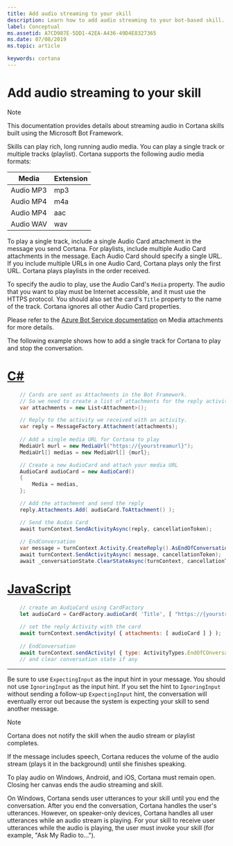 ```yaml
---
title: Add audio streaming to your skill
description: Learn how to add audio streaming to your bot-based skill.
label: Conceptual
ms.assetid: A7CD987E-5DD1-42EA-A436-49D4E8327365
ms.date: 07/08/2019
ms.topic: article

keywords: cortana
---
```


# Add audio streaming to your skill

> [!NOTE]
> This documentation provides details about streaming audio in Cortana skills built using the Microsoft Bot Framework.
>

Skills can play rich, long running audio media. You can play a single track or multiple tracks (playlist). Cortana supports the following audio media formats:

|Media|Extension
|-|-
|Audio MP3|mp3
|Audio MP4|m4a
|Audio MP4|aac
|Audio WAV|wav

To play a single track, include a single Audio Card attachment in the message you send Cortana. For playlists, include multiple Audio Card attachments in the message. Each Audio Card should specify a single URL. If you include multiple URLs in one Audio Card, Cortana plays only the first URL. Cortana plays playlists in the order received. 

To specify the audio to play, use the Audio Card's `Media` property. The audio that you want to play must be Internet accessible, and it must use the HTTPS protocol. You should also set the card's `Title` property to the name of the track. Cortana ignores all other Audio Card properties.

Please refer to the [Azure Bot Service documentation](https://docs.microsoft.com/azure/bot-service/bot-builder-howto-add-media-attachments?view=azure-bot-service-4.0) on Media attachments for more details.

The following example shows how to add a single track for Cortana to play and stop the conversation.

# [C#](#tab/cs)

```csharp
    // Cards are sent as Attachments in the Bot Framework.
    // So we need to create a list of attachments for the reply activity.
    var attachments = new List<Attachment>();

    // Reply to the activity we received with an activity.
    var reply = MessageFactory.Attachment(attachments);
    
    // Add a single media URL for Cortana to play
    MediaUrl murl = new MediaUrl("https://{yourstreamurl}");
    MediaUrl[] medias = new MediaUrl[] {murl};

    // Create a new AudioCard and attach your media URL
    AudioCard audioCard = new AudioCard()
    {
        Media = medias,
    };

    // Add the attachment and send the reply
    reply.Attachments.Add( audioCard.ToAttachment() );

    // Send the Audio Card
    await turnContext.SendActivityAsync(reply, cancellationToken);
    
    // EndConversation
    var message = turnContext.Activity.CreateReply().AsEndOfConversationActivity();
    await turnContext.SendActivityAsync( message, cancellationToken);
    await _conversationState.ClearStateAsync(turnContext, cancellationToken); // if you have state
```

# [JavaScript](#tab/js)

```javascript
    // create an AudioCard using CardFactory
    let audioCard = CardFactory.audioCard( 'Title', [ "https://{yourstreamurl}" ] );
    
    // set the reply Activity with the card
    await turnContext.sendActivity( { attachments: [ audioCard ] } );
    
    // EndConversation
    await turnContext.sendActivity( { type: ActivityTypes.EndOfCOnversation, code: EndOfConversationCodes.CompletedSuccessfully } );
    // and clear conversation state if any
```

---

Be sure to use `ExpectingInput` as the input hint in your message. You should not use `IgnoringInput` as the input hint. If you set the hint to `IgnoringInput` without sending a follow-up `ExpectingInput` hint, the conversation will eventually error out because the system is expecting your skill to send another message.

> [!NOTE]
> Cortana does not notify the skill when the audio stream or playlist completes.

If the message includes speech, Cortana reduces the volume of the audio stream (plays it in the background) until she finishes speaking.

To play audio on Windows, Android, and iOS, Cortana must remain open. Closing her canvas ends the audio streaming and skill.

On Windows, Cortana sends user utterances to your skill until you end the conversation. After you end the conversation, Cortana handles the user's utterances. However, on speaker-only devices, Cortana handles all user utterances while an audio stream is playing. For your skill to receive user utterances while the audio is playing, the user must invoke your skill (for example, "Ask My Radio to...").
